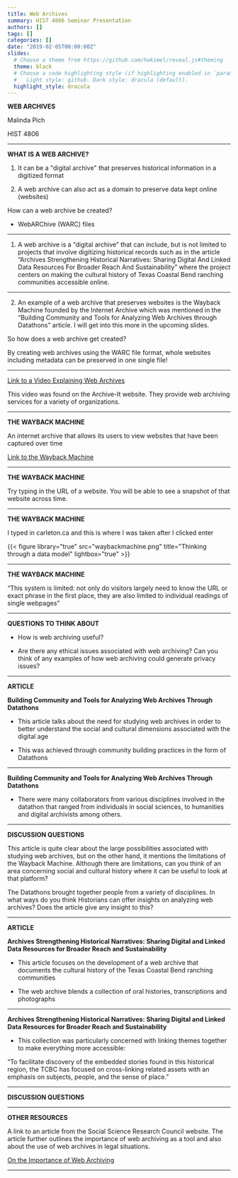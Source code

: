 ```yaml
---
title: Web Archives
summary: HIST 4806 Seminar Presentation
authors: []
tags: []
categories: []
date: "2019-02-05T00:00:00Z"
slides:
  # Choose a theme from https://github.com/hakimel/reveal.js#theming
  theme: black
  # Choose a code highlighting style (if highlighting enabled in `params.toml`)
  #   Light style: github. Dark style: dracula (default).
  highlight_style: dracula
---
```


**WEB ARCHIVES**

Malinda Pich

HIST 4806 

---

**WHAT IS A WEB ARCHIVE?**

1. It can be a "digital archive" that preserves historical information in a digitized format

2. A web archive can also act as a domain to preserve data kept online (websites)

How can a web archive be created?

* WebARChive (WARC) files

---

1. A web archive is a “digital archive” that can include, but is not limited to projects that involve digitizing historical records such as in the article “Archives Strengthening Historical Narratives: Sharing Digital And Linked Data Resources For Broader Reach And Sustainability” where the project centers on making the cultural history of Texas Coastal Bend ranching communities accessible online.

---

2. An example of a web archive that preserves websites is  the Wayback Machine founded by the Internet Archive which was mentioned in the “Building Community and Tools for Analyzing Web Archives through Datathons” article. I will get into this more in the upcoming slides. 

So how does a web archive get created? 

By creating web archives using the WARC file format, whole websites including metadata can be preserved in one single file!

---

[Link to a Video Explaining Web Archives](https://archive.org/embed/IntroToAIT)

This video was found on the Archive-It website. They provide web archiving services for a variety of organizations. 

---

**THE WAYBACK MACHINE**

An internet archive that allows its users to view websites that have been captured over time

[Link to the Wayback Machine](https://web.archive.org/)

---

**THE WAYBACK MACHINE**

Try typing in the URL of a website. You will be able to see a snapshot of that website across time.

---

**THE WAYBACK MACHINE**

I typed in carleton.ca and this is where I was taken after I clicked enter

{{< figure library="true" src="waybackmachine.png" title="Thinking through a data model" lightbox="true" >}}

---

**THE WAYBACK MACHINE**

“This system is limited: not only do visitors largely need to
know the URL or exact phrase in the first place, they are also
limited to individual readings of single webpages”

---

**QUESTIONS TO THINK ABOUT**

* How is web archiving useful?

* Are there any ethical issues associated with web archiving? Can you think of any examples of how web archiving could generate privacy issues?

---

**ARTICLE**

**Building Community and Tools for Analyzing Web Archives Through Datathons**

* This article talks about the need for studying web archives in order to better understand the social and cultural dimensions associated with the digital age 

* This was achieved through community building practices in the form of Datathons 

---

**Building Community and Tools for Analyzing Web Archives Through Datathons**

* There were many collaborators from various disciplines involved in the datathon that ranged from individuals in social sciences, to humanities and digital archivists among others.

---

**DISCUSSION QUESTIONS**

This article is quite clear about the large possibilities associated with studying web archives, but on the other hand, it mentions the limitations of the Wayback Machine. Although there are limitations, can you think of an area concerning social and cultural history where it can be useful to look at that platform?

The Datathons brought together people from a variety of disciplines. In what ways do you think Historians can offer insights on analyzing web archives? Does the article give any insight to this? 

---

**ARTICLE**

**Archives Strengthening Historical Narratives: Sharing Digital and Linked Data Resources for Broader Reach and Sustainability**

* This article focuses on the development of a web archive that documents the cultural history of the Texas Coastal Bend ranching communities 

* The web archive blends a collection of oral histories, transcriptions and photographs

---

**Archives Strengthening Historical Narratives: Sharing Digital and Linked Data Resources for Broader Reach and Sustainability**

* This collection was particularly concerned with linking themes together to make everything more accessible: 

“To facilitate discovery of the embedded stories found in this historical region, the TCBC has focused on cross-linking related assets with an emphasis on subjects, people, and the sense of place.”

---

**DISCUSSION QUESTIONS**

---

**OTHER RESOURCES**

A link to an article from the Social Science Research Council website. The article further outlines the importance of web archiving as a tool and also about the use of web archives in legal situations. 

[On the Importance of Web Archiving](https://items.ssrc.org/parameters/on-the-importance-of-web-archiving/)

---

